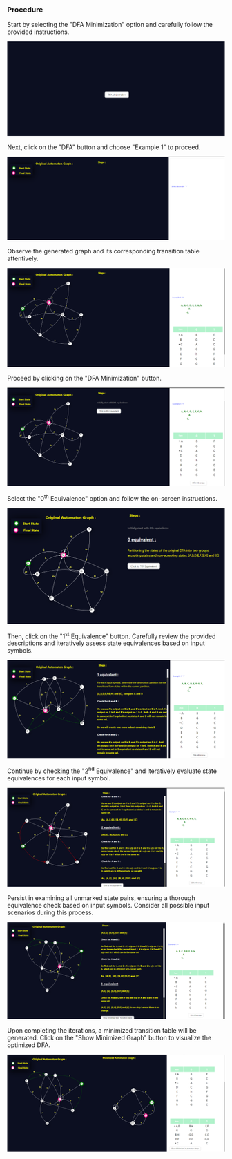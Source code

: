 

<h3>Procedure</h3>

<p>Start by selecting the "DFA Minimization" option and carefully follow the provided instructions.</p>

<div><img src="./images/dfaminimize.png" alt="DFA Minimization button"></div>

<p>Next, click on the "DFA" button and choose "Example 1" to proceed.</p>

<div><img src="./images/example.png" alt="Example 1 selection"></div>

<p>Observe the generated graph and its corresponding transition table attentively.</p>

<div><img src="./images/tableorginal.png" alt="Original transition table"></div>

<p>Proceed by clicking on the "DFA Minimization" button.</p>

<div><img src="./images/zero.png" alt="DFA Minimization initiation"></div>



<p>Select the "0<sup>th</sup> Equivalence" option and follow the on-screen instructions.</p>

<div><img src="./images/one.png" alt="0th Equivalence step"></div>

<p>Then, click on the "1<sup>st</sup> Equivalence" button. Carefully review the provided descriptions and iteratively assess state equivalences based on input symbols.</p>

<div><img src="./images/onedetail.png" alt="1st Equivalence details"></div>

<p>Continue by checking the "2<sup>nd</sup> Equivalence" and iteratively evaluate state equivalences for each input symbol.</p>

<div><img src="./images/two.png" alt="2nd Equivalence step"></div>

<p>Persist in examining all unmarked state pairs, ensuring a thorough equivalence check based on input symbols. Consider all possible input scenarios during this process.</p>

<div><img src="./images/third.png" alt="Further equivalence checks"></div>

<p>Upon completing the iterations, a minimized transition table will be generated. Click on the "Show Minimized Graph" button to visualize the optimized DFA.</p>

<div><img src="./images/minimizedgraph.png" alt="Minimized DFA graph"></div>

